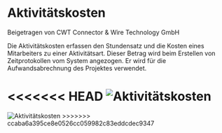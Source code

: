 # Aktivitätskosten
<span class="text-muted contributed-by">Beigetragen von CWT Connector & Wire Technology GmbH</span>

Die Aktivitätskosten erfassen den Stundensatz und die Kosten eines Mitarbeiters zu einer Aktivitätsart. Dieser Betrag wird beim Erstellen von Zeitprotokollen vom System angezogen. Er wird für die Aufwandsabrechnung des Projektes verwendet.

<<<<<<< HEAD
<img class="screenshot" alt="Aktivitätskosten" src="/docs/assets/img/project/activity_cost.png">
=======
<img class="screenshot" alt="Aktivitätskosten" src="{{docs_base_url}}/assets/img/project/activity_cost.png">
>>>>>>> ccaba6a395ce8e0526cc059982c83eddcdec9347
